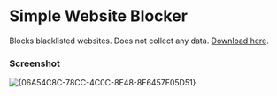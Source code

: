 # Simple Website Blocker
Blocks blacklisted websites. Does not collect any data. [Download here](https://github.com/skarockoi/Simple-Website-Blocker/releases/).
### Screenshot
![{06A54C8C-78CC-4C0C-8E48-8F6457F05D51}](https://github.com/user-attachments/assets/be3ed834-8da2-462a-b58b-47b86110d366)
